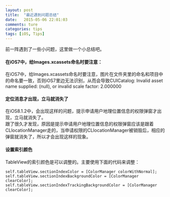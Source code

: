 ```yaml
---
layout: post  
title:  "最近遇到问题总结"  
date:   2015-05-06 22:01:03  
comments: ture
categories: tips  
tags: [iOS, Tips]  
---
```


前一阵遇到了一些小问题，这里做一个小总结吧。    

#### 在iOS7中，给Images.xcassets命名时要注意：
在iOS7中，给Images.xcassets命名时要注意，图片在文件夹里的命名和项目中的命名要一致，否则iOS7里边无法识别，从而会导致CUICatalog: Invalid asset name supplied: (null), or invalid scale factor: 2.000000    

#### 定位消息才出现，立马就消失了
在iOS8.1.2中，会出现这样的问题，提示申请用户地理位置信息的权限弹窗才出现，立马就消失了。    
跟了很久才发现，原因是提示申请用户地理位置信息的权限弹窗应该是跟着CLlocationManager走的，当申请权限的CLlocationManager被销毁后，相应的弹窗就消失了，所以才会出现这样的现象。

#### 设置索引颜色
TableView的索引颜色是可以调整的。主要使用下面的代码来调整：

~~~    
self.tableView.sectionIndexColor = [ColorManager colorWithNormal];
self.tableView.sectionIndexBackgroundColor = [ColorManager clearColor];
self.tableView.sectionIndexTrackingBackgroundColor = [ColorManager clearColor];
~~~    
